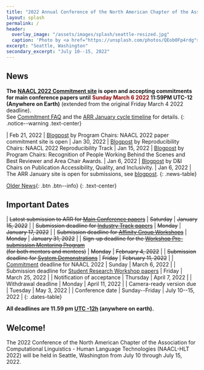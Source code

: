 ```yaml
---
title: "2022 Annual Conference of the North American Chapter of the Association for Computational Linguistics"
layout: splash
permalink: /
header:
  overlay_image: "/assets/images/splash/seattle-resized.jpg"
  caption: 'Photo by <a href="https://unsplash.com/photos/QEob0Fp4rdg">Zhifei Zhou</a> on <a href="http://www.unsplash.com">Unsplash</a>'
excerpt: "Seattle, Washington"
secondary_excerpt: "July 10--15, 2022"
---
```


<style>
.news-table tr td:nth-child(1) { font-weight: bold; width: 10em; }
</style>

## News

**The [NAACL 2022 Commitment site](https://openreview.net/group?id=aclweb.org/NAACL/2022/Conference) is open and accepting commitments for main conference papers until**
**<span style="color:darkred">Sunday March 6 2022</span> 11:59PM UTC-12 (Anywhere on Earth)**
(extended from the original Friday March 4 2022 deadline).<br>
See [Commitment FAQ](/blog/commitment-faq/) and the [ARR January cycle timeline](https://aclrollingreview.org/Modified-timeline-January/) for details.
{: .notice--warning .text-center}

| Feb 21, 2022 | [Blogpost](/blog/commitment-faq/) by Program Chairs: NAACL 2022 paper commitment site is open
| Jan 30, 2022 | [Blogpost](/blog/reproducibility-track/) by Reproducibility Chairs: NAACL 2022 Reproducibility Track
| Jan 15, 2022 | [Blogpost](/blog/recognition-and-awards/) by Program Chairs: Recognition of People Working Behind the Scenes and Best Reviewer and Area Chair Awards.
| Jan 6, 2022 | [Blogpost](/blog/publication-accessibility-quality-inclusivity/) by D&I Chairs on Publication Accessibility, Quality, and Inclusivity.
| Jan 6, 2022 | The ARR January site is open for submissions, see [blogpost](/blog/ARR-open-for-submissions/).
{: .news-table}

<!-- Note: When this table is too full, move some to the archive page. -->
[Older News](/archive/){: .btn .btn--info}
{: .text-center}

## Important Dates

<style>
.dates-table del { color: #888; }
</style>

| ~~Latest submission to ARR for [Main Conference papers](/calls/papers/)~~ | ~~Saturday~~ | ~~January 15, 2022~~ |
| ~~Submission deadline for [Industry Track papers](/calls/industry/)~~ | ~~Monday~~ | ~~January 17, 2022~~ |
| ~~Submission deadline for [Affinity Group Workshops](/calls/affinity-workshops/)~~ | ~~Monday~~ | ~~January 31, 2022~~ |
| ~~Sign-up deadline for the [Workshop Pre-submission Mentoring Program](/calls/workshop-mentoring/)<br>(for both mentors and mentees)~~ | ~~Monday~~ | ~~February 4, 2022~~ |
| ~~Submission deadline for [System Demonstrations](/calls/demos/)~~ | ~~Friday~~ | ~~February 11, 2022~~ |
| [Commitment](/blog/commitment-faq/) deadline for NAACL 2022 | Sunday | March 6, 2022 |
| Submission deadline for [Student Research Workshop papers](/calls/srw/) | Friday | March 25, 2022 |
| Notification of acceptance | Thursday | April 7, 2022 |
| Withdrawal deadline | Monday | April 11, 2022 |
| Camera-ready version due | Tuesday | May 3, 2022 |
| Conference date | Sunday--Friday | July 10--15, 2022 |
{: .dates-table}

<b>All deadlines are 11.59 pm <a target="_blank" href="https://www.timeanddate.com/time/zone/timezone/utc-12">UTC -12h</a> (anywhere on earth).</b>

## Welcome!

The 2022 Conference of the North American Chapter of the Association for Computational Linguistics - Human Language Technologies (NAACL-HLT 2022) will be held in Seattle, Washington from July 10 through July 15, 2022.
